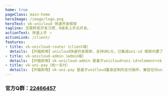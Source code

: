 ```yaml
---
home: true
pageClass: main-home
heroImage: /image/logo.png
heroText: vk-unicloud 快速开发框架
tagline: 无需转变开发习惯，0成本上手云开发。
actionText: 快速上手 →
actionLink: /client/
features:
- title: vk-unicloud-router（client端）
  details: 【开箱即用】unicloud快速开发框架，支持URL化，已集成uni-id 框架内置了众多API，为你的业务扫平障碍。（登录、注册、短信、微信百度服务端API等等）。内置小白也能轻松上手的数据库API。
- title: vk-unicloud-admin（admin端）
  details: 【开箱即用】vk-unicloud-admin 是基于unicloud+uni-id+element+vk-unicloud-router的一套快速PC admin完整开发框架。丰富的API可以让你开发事半功倍。支持表单可视化拖拽生成代码。
- title: vk-uni-pay（统一支付）
  details: 【开箱即用】vk-uni-pay 是基于uniCloud量身定制的支付插件，兼容任何uniCloud框架。支持H5、PC、小程序、APP，为你支付业务扫平障碍。支持转账到支付宝和微信零钱。
---
```


### 官方Q群：[22466457](https://jq.qq.com/?_wv=1027&k=RTeqPXCZ) 

<footer-link></footer-link>

